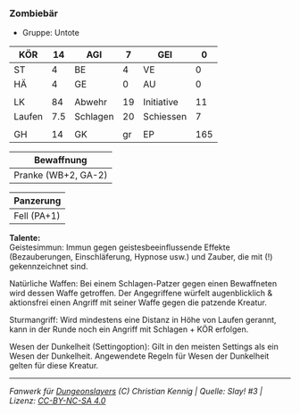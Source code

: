 ### Zombiebär  
- Gruppe: Untote  

| KÖR | 14 | AGI | 7 | GEI | 0 |
| --- | --- | --- | --- | --- | --- |
| ST | 4 | BE | 4 | VE | 0 |
| HÄ | 4 | GE | 0 | AU | 0 |
|  |  |  |  |  |  |
| LK | 84 | Abwehr | 19 | Initiative | 11 |
| Laufen | 7.5 | Schlagen | 20 | Schiessen | 7 |
|  |  |  |  |  |  |
| GH | 14 | GK | gr | EP | 165 |


| Bewaffnung |
| --- |
| Pranke (WB+2, GA-2) |


| Panzerung |
| --- |
| Fell (PA+1) |


**Talente:**  
Geistesimmun: Immun gegen geistesbeeinflussende Effekte (Bezauberungen, Einschläferung, Hypnose usw.) und Zauber, die mit (!) gekennzeichnet sind.

Natürliche Waffen: Bei einem Schlagen-Patzer gegen einen Bewaffneten wird dessen Waffe getroffen. Der Angegriffene würfelt augenblicklich & aktionsfrei einen Angriff mit seiner Waffe gegen die patzende Kreatur.

Sturmangriff: Wird mindestens eine Distanz in Höhe von Laufen gerannt, kann in der Runde noch ein Angriff mit Schlagen + KÖR erfolgen.

Wesen der Dunkelheit (Settingoption): Gilt in den meisten Settings als ein Wesen der Dunkelheit. Angewendete Regeln für Wesen der Dunkelheit gelten für diese Kreatur.





___
*Fanwerk für [Dungeonslayers](https://www.dungeonslayers.net/) (C) Christian Kennig | Quelle: Slay! #3 | Lizenz: [CC-BY-NC-SA 4.0](https://creativecommons.org/licenses/by-nc-sa/4.0/deed.de)*